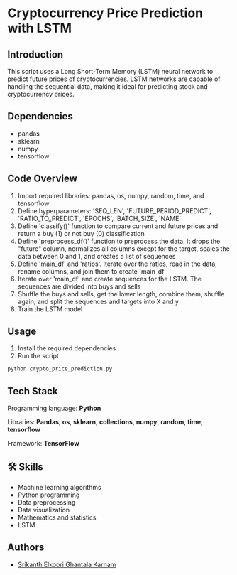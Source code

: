# Cryptocurrency Price Prediction with LSTM

## Introduction

This script uses a Long Short-Term Memory (LSTM) neural network to predict future prices of cryptocurrencies. LSTM networks are capable of handling the sequential data, making it ideal for predicting stock and cryptocurrency prices.

## Dependencies
- pandas
- sklearn
- numpy
- tensorflow

## Code Overview
1. Import required libraries: pandas, os, numpy, random, time, and tensorflow
2. Define hyperparameters: 'SEQ_LEN', 'FUTURE_PERIOD_PREDICT', 'RATIO_TO_PREDICT', 'EPOCHS', 'BATCH_SIZE', 'NAME'
3. Define 'classify()' function to compare current and future prices and return a buy (1) or not buy (0) classification
4. Define 'preprocess_df()' function to preprocess the data. It drops the "future" column, normalizes all columns except for the target, scales the data between 0 and 1, and creates a list of sequences
5. Define 'main_df' and 'ratios'. Iterate over the ratios, read in the data, rename columns, and join them to create 'main_df'
6. Iterate over 'main_df' and create sequences for the LSTM. The sequences are divided into buys and sells
7. Shuffle the buys and sells, get the lower length, combine them, shuffle again, and split the sequences and targets into X and y
8. Train the LSTM model

## Usage
1. Install the required dependencies
2. Run the script

```sh
python crypto_price_prediction.py
```

## Tech Stack

Programming language: **Python**

Libraries: **Pandas**, **os**, **sklearn**, **collections**, **numpy**, **random**, **time**, **tensorflow**

Framework: **TensorFlow**

## 🛠 Skills
- Machine learning algorithms
- Python programming
- Data preprocessing
- Data visualization
- Mathematics and statistics
- LSTM

## Authors
- [Srikanth Elkoori Ghantala Karnam](https://www.github.com/S-EGK)
